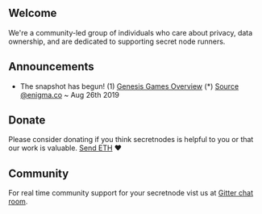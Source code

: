 ## Welcome

We're a community-led group of individuals who care about privacy, data ownership, and are dedicated to supporting secret node runners.

## Announcements

- The snapshot has begun! (1) [Genesis Games Overview](genesisgames-overview.md) (*) [Source @enigma.co](https://blog.enigma.co/eng-mainnet-token-snapshot-dates-and-next-steps-d3b9626b30d5) ~ Aug 26th 2019


## Donate

Please consider donating if you think secretnodes is helpful to you or that our work is valuable. [Send ETH](https://etherscan.io/address/donations.secretnodes.eth) :heart:

## Community

For real time community support for your secretnode vist us at [Gitter chat room](https://gitter.im/secretnodes-org/support).
